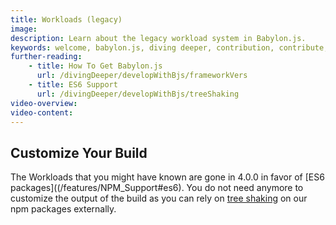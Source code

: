 ```yaml
---
title: Workloads (legacy)
image: 
description: Learn about the legacy workload system in Babylon.js.
keywords: welcome, babylon.js, diving deeper, contribution, contribute, open-source, oss, workloads
further-reading:
    - title: How To Get Babylon.js
      url: /divingDeeper/developWithBjs/frameworkVers
    - title: ES6 Support
      url: /divingDeeper/developWithBjs/treeShaking
video-overview:
video-content:
---
```


## Customize Your Build

The Workloads that you might have known are gone in 4.0.0 in favor of [ES6 packages]((/features/NPM_Support#es6). You do not need anymore to customize the output of the build as you can rely on [tree shaking](https://webpack.js.org/guides/tree-shaking/) on our npm packages externally.